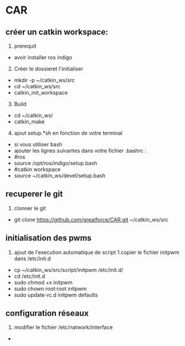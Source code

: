 # CAR

## créer un catkin workspace:
1. prerequit 
 * avoir installer ros indigo
2. Créer le dossieret l'initialiser
 * mkdir -p ~/catkin_ws/src
 * cd ~/catkin_ws/src
 * catkin_init_workspace
3. Build 
 * cd ~/catkin_ws/
 * catkin_make
4. ajout setup.*sh en fonction de votre terminal
 * si vous utiliser bash
 * ajouter les lignes suivantes dans votre fichier .bashrc : 
  * #ros
  * source /opt/ros/indigo/setup.bash
  * #catkin workspace
  * source ~/catkin_ws/devel/setup.bash
 
## recuperer le git 
 1. clonner le git
  * git clone https://github.com/greatforce/CAR.git ~/catkin_ws/src
 
## initialisation des pwms
 1. ajout de l'execution automatique de script 
  1.copier le fichier initpwm dans /etc/init.d
  * cp ~/catkin_ws/src/script/initpwm /etc/init.d/
  * cd /etc/init.d
  * sudo chmod +x initpwm
  * sudo chown root:root initpwm
  * sudo update-rc.d initpwm defaults
 
## configuration réseaux
 1. modifier le fichier /etc/natwork/interface
  *
  
